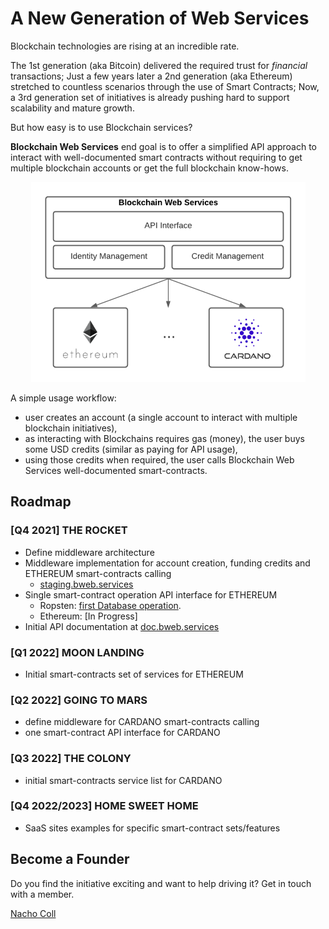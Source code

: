 # A New Generation of Web Services

Blockchain technologies are rising at an incredible rate.

The 1st generation (aka Bitcoin) delivered the required trust for _financial_ transactions; Just a few years later a 2nd generation (aka Ethereum) stretched to countless scenarios through the use of Smart Contracts; Now, a 3rd generation set of initiatives is already pushing hard to support scalability and mature growth.

But how easy is to use Blockchain services?

**Blockchain Web Services** end goal is to offer a simplified API approach to interact with well-documented smart contracts without requiring to get multiple blockchain accounts or get the full blockchain know-hows.

<p align="center">
  <img src="img/BWS_API_Layer_small.png" />
</p>

A simple usage workflow:

- user creates an account (a single account to interact with multiple blockchain initiatives),
- as interacting with Blockchains requires gas (money), the user buys some USD credits (similar as paying for API usage),
- using those credits when required, the user calls Blockchain Web Services well-documented smart-contracts.

## <a name="roadmap"></a>Roadmap

### [Q4 2021] **THE ROCKET**

- Define middleware architecture
- Middleware implementation for account creation, funding credits and ETHEREUM smart-contracts calling
  - [staging.bweb.services](https://staging.bweb.services/)
- Single smart-contract operation API interface for ETHEREUM
  - Ropsten: [first Database operation](https://github.com/NachoColl/blockchain-web-services/tree/Ethereum.Database.Immutable/contracts/ethereum).
  - Ethereum: [In Progress]
- Initial API documentation at [doc.bweb.services](https://doc.bweb.services/)

### [Q1 2022] **MOON LANDING**

- Initial smart-contracts set of services for ETHEREUM

### [Q2 2022] **GOING TO MARS**

- define middleware for CARDANO smart-contracts calling
- one smart-contract API interface for CARDANO

### [Q3 2022] **THE COLONY**

- initial smart-contracts service list for CARDANO

### [Q4 2022/2023] **HOME SWEET HOME**

- SaaS sites examples for specific smart-contract sets/features

## Become a Founder

Do you find the initiative exciting and want to help driving it? Get in touch with a member.

[Nacho Coll](https://www.linkedin.com/in/nacho-coll/)
